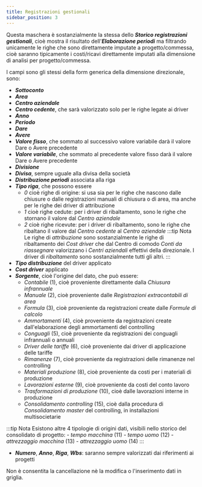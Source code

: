```yaml
---
title: Registrazioni gestionali
sidebar_position: 3
---
```


Questa maschera è sostanzialmente la stessa dello ***Storico registrazioni gestionali***, cioè mostra il risultato dell'***Elaborazione periodi*** ma filtrando unicamente le righe che sono direttamente imputate a progetto/commessa, cioè saranno tipicamente i costi/ricavi direttamente imputati alla dimensione di analisi per progetto/commessa.

I campi sono gli stessi della form generica della dimensione direzionale, sono:

- ***Sottoconto***
- ***Area***
- ***Centro aziendale***
- ***Centro cedente***, che sarà valorizzato solo per le righe legate ai driver
- ***Anno***
- ***Periodo***
- ***Dare***
- ***Avere***
- ***Valore fisso***, che sommato al successivo valore variabile darà il valore Dare o Avere precedente
- ***Valore variabile***, che sommato al precedente valore fisso darà il valore Dare o Avere precedente
- ***Divisione***
- ***Divisa***, sempre uguale alla divisa della società
- ***Distribuzione periodi*** associata alla riga
- ***Tipo riga***, che possono essere
    - *0* cioè righe di origine: si usa sia per le righe che nascono dalle chiusure o dalle registrazioni manuali di chiusura o di area, ma anche per le righe dei driver di attribuzione
    - *1* cioè righe cedute: per i driver di ribaltamento, sono le righe che stornano il valore dal *Centro aziendale*
    - *2* cioè righe ricevute: per i driver di ribaltamento, sono le righe che ribaltano il valore dal *Centro cedente* al *Centro aziendale*
:::tip Nota
Le righe di *attribuzione* sono sostanzialmente le righe di ribaltamento dei *Cost driver* che dal Centro di comodo *Conti da riassegnare* valorizzano i *Centri aziendali* effettivi della direzionale. I driver di *ribaltamento* sono sostanzialmente tutti gli altri.
:::
- ***Tipo distribuzione*** del driver applicato
- ***Cost driver*** applicato
- ***Sorgente***, cioè l'origine del dato, che può essere:
    - *Contabile* (1), cioè proveniente direttamente dalla *Chiusura infrannuale*
    - *Manuale* (2), cioè proveniente dalle *Registrazioni extracontabili di area*
    - *Formula* (3), cioè proveniente da registrazioni create dalle *Formule di calcolo*
    - *Ammortamenti* (4), cioè proveniente da registrazioni create dall'elaborazione degli ammortamenti del controlling
    - *Conguagli* (5), cioè proveniente da registrazioni dei conguagli infrannuali o annuali
    - *Driver delle tariffe* (6), cioè proveniente dai driver di applicazione delle tariffe 
    - *Rimanenze* (7), cioè proveniente da registrazioni delle rimanenze nel controlling
    - *Materiali produzione* (8), cioè proveniente da costi per i materiali di produzione
    - *Lavorazioni esterne* (9), cioè proveniente da costi del conto lavoro
    - *Trasformazioni di produzione* (10), cioè dalle lavorazioni interne in produzione
    - *Consolidamento controlling* (15), cioè dalla procedura di *Consolidamento master* del controlling, in installazioni multisocietarie

:::tip Nota
Esistono altre 4 tipologie di origini dati, visibili nello storico del consolidato di progetto:
    - *tempo macchina* (11)
    - *tempo uomo* (12)
    - *attrezzaggio macchina* (13)
    - *attrezzaggio uomo* (14)
:::

- ***Numero***, ***Anno***, ***Riga***, ***Wbs***: saranno sempre valorizzati dai riferimenti ai progetti

Non è consentita la cancellazione nè la modifica o l'inserimento dati in griglia.